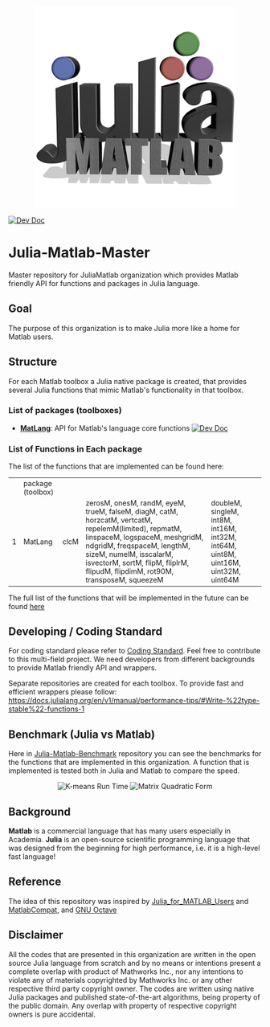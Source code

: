 <p align="center">
  <img src="https://github.com/juliamatlab/Julia-Matlab-Master/blob/master/logo/Julia-Matlab-Logo-small.png" alt="Julia-Matlab-Logo" height="400"/>
</p>


 [![Dev Doc](https://img.shields.io/badge/docs-dev-blue.svg)](https://juliamatlab.github.io/MatLang/dev)

# Julia-Matlab-Master
Master repository for JuliaMatlab organization which provides Matlab friendly API for functions and packages in Julia language.

## Goal
The purpose of this organization is to make Julia more like a home for Matlab users.

## Structure
For each Matlab toolbox a Julia native package is created, that provides several Julia functions that mimic Matlab's functionality in that toolbox.

### List of packages (toolboxes)
* **[MatLang](https://github.com/juliamatlab/MatLang)**: API for Matlab's language core functions  [![Dev Doc](https://img.shields.io/badge/docs-dev-blue.svg)](https://juliamatlab.github.io/MatLang/dev)

### List of Functions in Each package
The list of the functions that are implemented can be found here:

<table>
    <tr>
        <td></td>
        <td>package (toolbox)</td>
        <td></td>
    </tr>
    <tr>
        <td>1</td>
        <td>MatLang</td>
        <td>clcM</td>
        <td>zerosM, onesM, randM, eyeM, trueM, falseM, diagM, catM, horzcatM, vertcatM, repelemM(limited), repmatM, linspaceM, logspaceM, meshgridM, ndgridM, freqspaceM, lengthM, sizeM, numelM, isscalarM, isvectorM, sortM, flipM, fliplrM, flipudM, flipdimM, rot90M, transposeM, squeezeM</td>
        <td>doubleM, singleM, int8M, int16M, int32M, int64M, uint8M, uint16M, uint32M, uint64M</td>
    </tr>
</table>


The full list of the functions that will be implemented in the future can be found [here](https://www.mathworks.com/help/matlab/referencelist.html;jsessionid=e221a09e47ed26d2b333ea600f68?type=function)


## Developing / Coding Standard
For coding standard please refer to [Coding Standard](https://github.com/juliamatlab/Julia-Matlab-Master/blob/master/Coding-Standard.md).
Feel free to contribute to this multi-field project. We need developers from different backgrounds to provide Matlab friendly API and wrappers.

Separate repositories are created for each toolbox. To provide fast and efficient wrappers please follow: https://docs.julialang.org/en/v1/manual/performance-tips/#Write-%22type-stable%22-functions-1

## Benchmark (Julia vs Matlab)
Here in [Julia-Matlab-Benchmark](https://github.com/juliamatlab/Julia-Matlab-Benchmark) repository you can see the benchmarks for the functions that are implemented in this organization. A function that is implemented is tested both in Julia and Matlab to compare the speed.

<p align="middle">
  <img src="https://raw.githubusercontent.com/juliamatlab/Julia-Matlab-Benchmark/master/Figures/Matlab_Julia-1-BLAS-Thread_Julia-MKL/Figure16.png" alt="K-means Run Time" width="400"/>
  <img src="https://raw.githubusercontent.com/juliamatlab/Julia-Matlab-Benchmark/master/Figures/Matlab_Julia-1-BLAS-Thread_Julia-MKL/Figure4.png" alt="Matrix Quadratic Form" width="400"/>
</p>


## Background
**Matlab** is a commercial language that has many users especially in Academia. **Julia** is an open-source scientific programming language that was designed from the beginning for high performance, i.e. it is a high-level fast language!


## Reference
The idea of this repository was inspired by [Julia_for_MATLAB_Users](https://en.wikibooks.org/wiki/Julia_for_MATLAB_Users/Index) and [MatlabCompat](https://github.com/MatlabCompat/MatlabCompat.jl), and [GNU Octave](https://www.gnu.org/software/octave/)


## Disclaimer

All the codes that are presented in this organization are written in the open source Julia language from scratch and by no means or intentions present a complete overlap with product of Mathworks Inc., nor any intentions to violate any of materials copyrighted by Mathworks Inc. or any other respective third party copyright owner. The codes are written using native Julia packages and published state-of-the-art algorithms, being property of the public domain. Any overlap with property of respective copyright owners is pure accidental.
